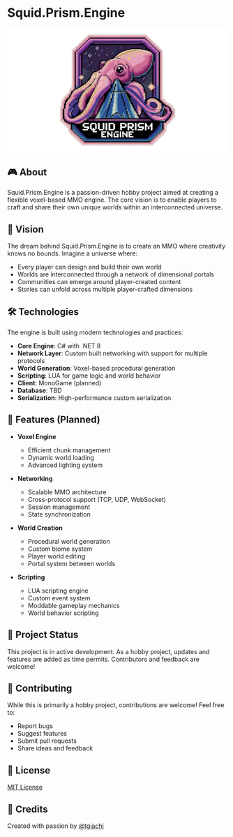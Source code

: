 # Squid.Prism.Engine

![squid logo](imgs/squid_logo.png "Squid Prism Logo")

## 🎮 About  

Squid.Prism.Engine is a passion-driven hobby project aimed at creating a flexible voxel-based MMO engine. The core vision is to enable players to craft and share their own unique worlds within an interconnected universe.

## 🌟 Vision

The dream behind Squid.Prism.Engine is to create an MMO where creativity knows no bounds. Imagine a universe where:
- Every player can design and build their own world
- Worlds are interconnected through a network of dimensional portals
- Communities can emerge around player-created content
- Stories can unfold across multiple player-crafted dimensions

## 🛠 Technologies

The engine is built using modern technologies and practices:

- **Core Engine**: C# with .NET 8
- **Network Layer**: Custom built networking with support for multiple protocols
- **World Generation**: Voxel-based procedural generation
- **Scripting**: LUA for game logic and world behavior
- **Client**: MonoGame (planned)
- **Database**: TBD
- **Serialization**: High-performance custom serialization

## 🎯 Features (Planned)

- **Voxel Engine**
  - Efficient chunk management
  - Dynamic world loading
  - Advanced lighting system

- **Networking**
  - Scalable MMO architecture
  - Cross-protocol support (TCP, UDP, WebSocket)
  - Session management
  - State synchronization

- **World Creation**
  - Procedural world generation
  - Custom biome system
  - Player world editing
  - Portal system between worlds

- **Scripting**
  - LUA scripting engine
  - Custom event system
  - Moddable gameplay mechanics
  - World behavior scripting

## 🚧 Project Status

This project is in active development. As a hobby project, updates and features are added as time permits. Contributors and feedback are welcome!

## 🤝 Contributing

While this is primarily a hobby project, contributions are welcome! Feel free to:
- Report bugs
- Suggest features
- Submit pull requests
- Share ideas and feedback

## 📝 License

[MIT License](LICENSE)

## 🎨 Credits

Created with passion by [@tgiachi](https://github.com/tgiachi)
